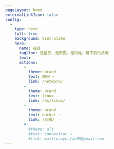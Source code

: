 ```yaml
---
pageLayout: home
externalLinkIcon: false
config:
  -
    type: hero
    full: true
    background: tint-plate
    hero:
      name: 在这
      tagline: 是星辰，是雨雾，是闪电，是不羁的灵魂
      text: 
      actions:
        -
          theme: brand
          text: 网络 →
          link: /network/
        -
          theme: brand
          text: linux →
          link: /os/linux/
        -
          theme: brand
          text: docker →
          link: /容器/              
        #-
          #theme: alt
          #text: connection →
          #link: mailto:wyu.tan99@gmail.com
---
```

